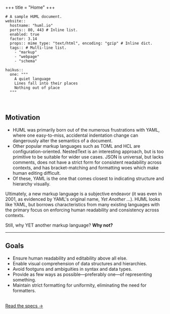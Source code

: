 +++
title = "Home"
+++

````huml
# A sample HUML document.
website::
  hostname: "huml.io"
  ports:: 80, 443 # Inline list.
  enabled: true
  factor: 3.14
  props:: mime_type: "text/html", encoding: "gzip" # Inline dict.
  tags:: # Multi-line list.
    - "markup"
    - "webpage"
    - "schema"

haikus::
  one: """
    A quiet language
    Lines fall into their places
    Nothing out of place
  """
````

<br />

## Motivation

- HUML was primarily born out of the numerous frustrations with YAML, where one easy-to-miss, accidental indentation change can dangerously alter the semantics of a document.
- Other popular markup languages such as TOML and HCL are configuration-oriented. NestedText is an interesting approach, but is too primitive to be suitable for wider use cases. JSON is universal, but lacks comments, does not have a strict form for consistent readability across contexts, and has bracket-matching and formatting woes which make human editing difficult.
- Of these, YAML is the one that comes closest to indicating structure and hierarchy visually.

Ultimately, a new markup language is a subjective endeavor (it was even in 2001, as evidenced by YAML's original name, *Yet Another ...*). HUML looks like YAML, but borrows characteristics from many existing languages with the primary focus on enforcing human readability and consistency across contexts.

Still, why YET another markup language? <strong>Why not?</strong>

---

## Goals
- Ensure human readability and editability above all else.
- Enable visual comprehension of data structures and hierarchies.
- Avoid footguns and ambiguities in syntax and data types.
- Provide as few ways as possible—preferably one—of representing something.
- Maintain strict formatting for uniformity, eliminating the need for formatters.

<br />[Read the specs &rarr;](/specifications/v0-1-0)
